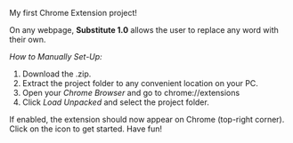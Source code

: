 My first Chrome Extension project!

On any webpage, **Substitute 1.0** allows the user to replace any word with their own.

*How to Manually Set-Up:*  
1. Download the .zip.  
2. Extract the project folder to any convenient location on your PC.  
3. Open your *Chrome Browser* and go to chrome://extensions  
4. Click *Load Unpacked* and select the project folder.  

If enabled, the extension should now appear on Chrome (top-right corner).  
Click on the icon to get started. Have fun!  
